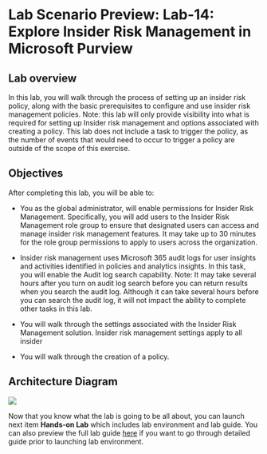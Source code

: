# Lab Scenario Preview: Lab-14: Explore Insider Risk Management in Microsoft Purview

## Lab overview

In this lab, you will walk through the process of setting up an insider risk policy, along with the basic prerequisites to configure and use insider risk management policies. Note: this lab will only provide visibility into what is required for setting up Insider risk management and options associated with creating a policy. This lab does not include a task to trigger the policy, as the number of events that would need to occur to trigger a policy are outside of the scope of this exercise.

## Objectives

After completing this lab, you will be able to: 

- You as the global administrator, will enable permissions for Insider Risk Management.  Specifically, you will add users to the Insider Risk Management role group to ensure that designated users can access and manage insider risk management features. It may take up to 30 minutes for the role group permissions to apply to users across the organization.

-  Insider risk management uses Microsoft 365 audit logs for user insights and activities identified in policies and analytics insights. In this task, you will enable the Audit log search capability. Note:  It may take several hours after you turn on audit log search before you can return results when you search the audit log.  Although it can take several hours before you can search the audit log, it will not impact the ability to complete other tasks in this lab.

- You will walk through the settings associated with the Insider Risk Management solution.  Insider risk management settings apply to all insider 

- You will walk through the creation of a policy.


## Architecture Diagram

![](../images/.png)

Now that you know what the lab is going to be all about, you can launch next item **Hands-on Lab** which includes lab environment and lab guide. You can also preview the full lab guide [here](https://experience.cloudlabs.ai/#/labguidepreview/522bab3c-a6e7-4fe0-bb4f-1434ee6019a5) if you want to go through detailed guide prior to launching lab environment.  